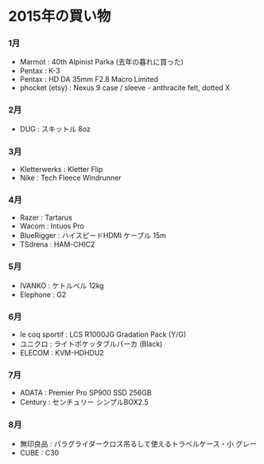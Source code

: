 # 2015年の買い物

### 1月

- Marmot : 40th Alpinist Parka (去年の暮れに買った)
- Pentax : K-3
- Pentax : HD DA 35mm F2.8 Macro Limited
- phocket (etsy) : Nexus 9 case / sleeve - anthracite felt, dotted X

### 2月

- DUG : スキットル 8oz

### 3月

- Kletterwerks : Kletter Flip
- Nike : Tech Fleece Windrunner

### 4月

- Razer : Tartarus
- Wacom : Intuos Pro
- BlueRigger : ハイスピードHDMI ケーブル 15m
- TSdrena : HAM-CHIC2

### 5月

- IVANKO : ケトルベル 12kg
- Elephone : G2

### 6月

- le coq sportif : LCS R1000JG Gradation Pack (Y/G)
- ユニクロ : ライトポケッタブルパーカ (Black)
- ELECOM : KVM-HDHDU2

### 7月

- ADATA : Premier Pro SP900 SSD 256GB
- Century : センチュリー シンプルBOX2.5

### 8月

- 無印良品 : パラグライダークロス吊るして使えるトラベルケース・小 グレー
- CUBE : C30
